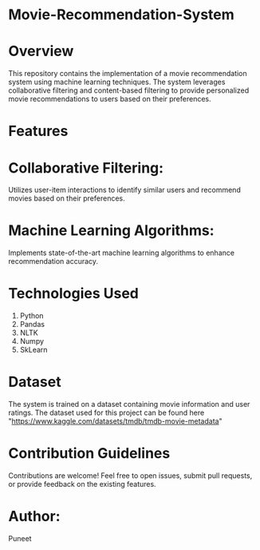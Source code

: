 # Movie-Recommendation-System


# Overview
This repository contains the implementation of a movie recommendation system using machine learning techniques. The system leverages collaborative filtering and content-based filtering to provide personalized movie recommendations to users based on their preferences.


# Features

# Collaborative Filtering: 
Utilizes user-item interactions to identify similar users and recommend movies based on their preferences.

# Machine Learning Algorithms: 
Implements state-of-the-art machine learning algorithms to enhance recommendation accuracy.


# Technologies Used
1. Python
2. Pandas
3. NLTK
4. Numpy
5. SkLearn


# Dataset
The system is trained on a dataset containing movie information and user ratings. The dataset used for this project can be found here "https://www.kaggle.com/datasets/tmdb/tmdb-movie-metadata"


# Contribution Guidelines
Contributions are welcome! Feel free to open issues, submit pull requests, or provide feedback on the existing features.


# Author:
Puneet
